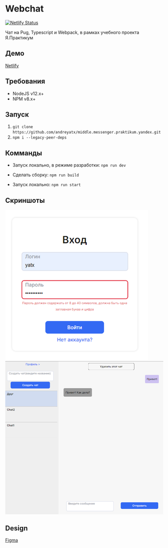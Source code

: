 # Webchat

[![Netlify Status](https://api.netlify.com/api/v1/badges/0ee280e4-cd97-4563-859c-6d4488f7508a/deploy-status)](https://app.netlify.com/sites/yatxwebchat/deploys)

Чат на Pug, Typescript и Webpack, в рамках учебного проекта Я.Практикум

## Демо

[Netlify](https://yatxwebchat.netlify.app/)

## Требования

- NodeJS v12.x+
- NPM v8.x+

## Запуск

1. `git clone https://github.com/andreyatx/middle.messenger.praktikum.yandex.git`
2. `npm i --legacy-peer-deps`

## Комманды

- Запуск локально, в режиме разработки:
  `npm run dev`

- Сделать сборку:
  `npm run build`

- Запуск локально:
  `npm run start`

## Скриншоты

![signin.png](./src/assets/img/signin_screen.png)
![signin.png](./src/assets/img/chats_screen.png)

## Design

[Figma](https://www.figma.com/file/jF5fFFzgGOxQeB4CmKWTiE/Chat_external_link?node-id=0%3A1)
